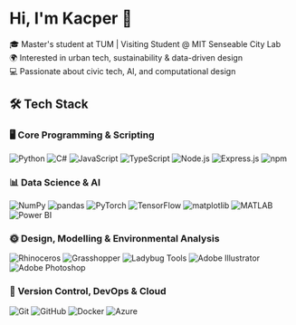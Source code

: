 # Hi, I'm Kacper 👋

🎓 Master's student at TUM | Visiting Student @ MIT Senseable City Lab  
🌍 Interested in urban tech, sustainability & data-driven design  
💻 Passionate about civic tech, AI, and computational design

## 🛠 Tech Stack

### 🖥 Core Programming & Scripting
![Python](https://img.shields.io/badge/Python-3776AB?style=flat&logo=python&logoColor=white)
![C#](https://img.shields.io/badge/C%23-239120?style=flat&logo=c-sharp&logoColor=white)
![JavaScript](https://img.shields.io/badge/JavaScript-F7DF1E?style=flat&logo=javascript&logoColor=black)
![TypeScript](https://img.shields.io/badge/TypeScript-3178C6?style=flat&logo=typescript&logoColor=white)
![Node.js](https://img.shields.io/badge/Node.js-339933?style=flat&logo=node.js&logoColor=white)
![Express.js](https://img.shields.io/badge/Express.js-000000?style=flat&logo=express&logoColor=white)
![npm](https://img.shields.io/badge/npm-CB3837?style=flat&logo=npm&logoColor=white)

### 📊 Data Science & AI
![NumPy](https://img.shields.io/badge/NumPy-013243?style=flat&logo=numpy&logoColor=white)
![pandas](https://img.shields.io/badge/pandas-150458?style=flat&logo=pandas&logoColor=white)
![PyTorch](https://img.shields.io/badge/PyTorch-EE4C2C?style=flat&logo=pytorch&logoColor=white)
![TensorFlow](https://img.shields.io/badge/TensorFlow-FF6F00?style=flat&logo=tensorflow&logoColor=white)
![matplotlib](https://img.shields.io/badge/matplotlib-11557C?style=flat&logo=plotly&logoColor=white)
![MATLAB](https://img.shields.io/badge/MATLAB-0076A8?style=flat&logo=mathworks&logoColor=white)
![Power BI](https://img.shields.io/badge/Power%20BI-F2C811?style=flat&logo=power-bi&logoColor=black)

### 🌞 Design, Modelling & Environmental Analysis
![Rhinoceros](https://img.shields.io/badge/Rhinoceros-801010?style=flat&logo=rhinoceros&logoColor=white)
![Grasshopper](https://img.shields.io/badge/Grasshopper-41B73C?style=flat&logo=grasshopper&logoColor=white)
![Ladybug Tools](https://img.shields.io/badge/Ladybug%20Tools-F58220?style=flat&logo=apachesolr&logoColor=white)
![Adobe Illustrator](https://img.shields.io/badge/Illustrator-FF9A00?style=flat&logo=adobe-illustrator&logoColor=white)
![Adobe Photoshop](https://img.shields.io/badge/Photoshop-31A8FF?style=flat&logo=adobe-photoshop&logoColor=white)

### 🔧 Version Control, DevOps & Cloud
![Git](https://img.shields.io/badge/Git-F05032?style=flat&logo=git&logoColor=white)
![GitHub](https://img.shields.io/badge/GitHub-181717?style=flat&logo=github&logoColor=white)
![Docker](https://img.shields.io/badge/Docker-2496ED?style=flat&logo=docker&logoColor=white)
![Azure](https://img.shields.io/badge/Azure-0089D6?style=flat&logo=microsoft-azure&logoColor=white)

